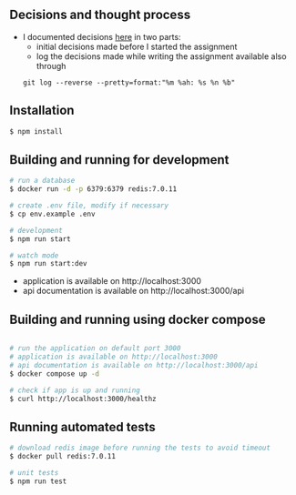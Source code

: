 ## Decisions and thought process
- I documented decisions [here](DECISIONS.md) in two parts:
  - initial decisions made before I started the assignment 
  - log the decisions made while writing the assignment available also through 
  ```
  git log --reverse --pretty=format:"%m %ah: %s %n %b"
  ```

## Installation

```bash
$ npm install
```

## Building and running for development

```bash
# run a database 
$ docker run -d -p 6379:6379 redis:7.0.11

# create .env file, modify if necessary
$ cp env.example .env

# development
$ npm run start

# watch mode
$ npm run start:dev
```

- application is available on http://localhost:3000
- api documentation is available on http://localhost:3000/api

## Building and running using docker compose

```bash

# run the application on default port 3000
# application is available on http://localhost:3000
# api documentation is available on http://localhost:3000/api
$ docker compose up -d

# check if app is up and running
$ curl http://localhost:3000/healthz
```

## Running automated tests

```bash
# download redis image before running the tests to avoid timeout
$ docker pull redis:7.0.11

# unit tests
$ npm run test
```
